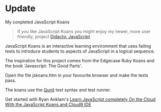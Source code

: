 Update
======

My conpleted JavaScript Koans

> If you like JavaScript Koans you might enjoy my newer, more user friendly, project [Didacto: JavaScript](http://javascript.didacto.net/)

JavaScript Koans is an interactive learning environment that uses failing tests to introduce students to aspects of JavaScript in a logical sequence. 

The inspiration for this project comes from the Edgecase Ruby Koans and the book 'Javascript: The Good Parts'.

Open the file jskoans.htm in your favourite browser and make the tests pass.

The koans use the [Qunit](http://qunitjs.com/) test syntax and test runner. 

Get started with Ryan Anklam's [Learn JavaScript completely On the Cloud With the JavaScript Koans and Cloud9 IDE](http://blog.bittersweetryan.com/2011/08/learn-some-javascript-completely-on.html)
